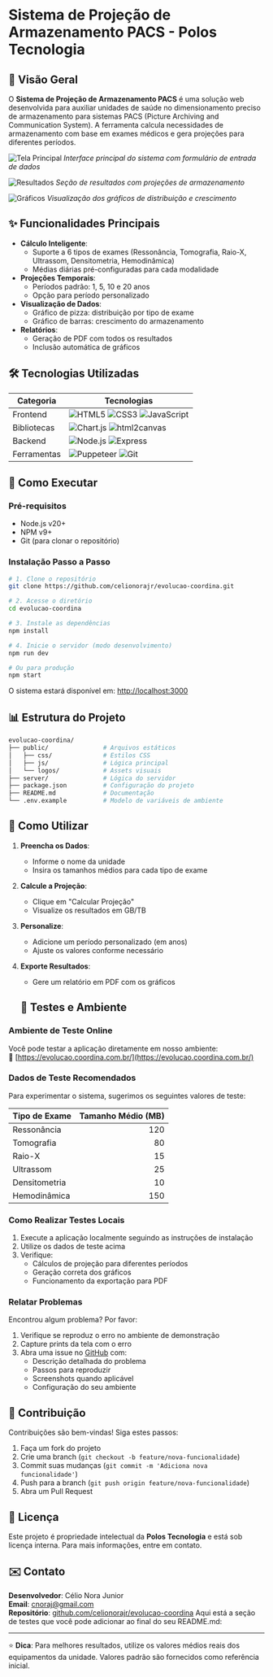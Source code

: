 # Sistema de Projeção de Armazenamento PACS - Polos Tecnologia

## 📌 Visão Geral
O **Sistema de Projeção de Armazenamento PACS** é uma solução web desenvolvida para auxiliar unidades de saúde no dimensionamento preciso de armazenamento para sistemas PACS (Picture Archiving and Communication System). A ferramenta calcula necessidades de armazenamento com base em exames médicos e gera projeções para diferentes períodos.

![Tela Principal](https://i.postimg.cc/FKmqJxZn/Captura-de-tela-2025-08-02-124101.png)
*Interface principal do sistema com formulário de entrada de dados*

![Resultados](https://i.postimg.cc/DZwMxyRr/Captura-de-tela-2025-08-02-124134.png)
*Seção de resultados com projeções de armazenamento*

![Gráficos](https://i.postimg.cc/Bvgz517Z/Captura-de-tela-2025-08-02-124153.png)
*Visualização dos gráficos de distribuição e crescimento*

## ✨ Funcionalidades Principais
- **Cálculo Inteligente**:
  - Suporte a 6 tipos de exames (Ressonância, Tomografia, Raio-X, Ultrassom, Densitometria, Hemodinâmica)
  - Médias diárias pré-configuradas para cada modalidade
- **Projeções Temporais**:
  - Períodos padrão: 1, 5, 10 e 20 anos
  - Opção para período personalizado
- **Visualização de Dados**:
  - Gráfico de pizza: distribuição por tipo de exame
  - Gráfico de barras: crescimento do armazenamento
- **Relatórios**:
  - Geração de PDF com todos os resultados
  - Inclusão automática de gráficos

## 🛠 Tecnologias Utilizadas
| Categoria       | Tecnologias                                                                 |
|-----------------|----------------------------------------------------------------------------|
| Frontend        | ![HTML5](https://img.shields.io/badge/HTML5-E34F26?logo=html5&logoColor=white) ![CSS3](https://img.shields.io/badge/CSS3-1572B6?logo=css3&logoColor=white) ![JavaScript](https://img.shields.io/badge/JavaScript-F7DF1E?logo=javascript&logoColor=black) |
| Bibliotecas     | ![Chart.js](https://img.shields.io/badge/Chart.js-FF6384?logo=chart.js&logoColor=white) ![html2canvas](https://img.shields.io/badge/html2canvas-000000?logo=html5&logoColor=white) |
| Backend         | ![Node.js](https://img.shields.io/badge/Node.js-339933?logo=node.js&logoColor=white) ![Express](https://img.shields.io/badge/Express-000000?logo=express&logoColor=white) |
| Ferramentas     | ![Puppeteer](https://img.shields.io/badge/Puppeteer-40B5A4?logo=puppeteer&logoColor=white) ![Git](https://img.shields.io/badge/Git-F05032?logo=git&logoColor=white) |

## 🚀 Como Executar

### Pré-requisitos
- Node.js v20+
- NPM v9+
- Git (para clonar o repositório)

### Instalação Passo a Passo
```bash
# 1. Clone o repositório
git clone https://github.com/celionorajr/evolucao-coordina.git

# 2. Acesse o diretório
cd evolucao-coordina

# 3. Instale as dependências
npm install

# 4. Inicie o servidor (modo desenvolvimento)
npm run dev

# Ou para produção
npm start
```

O sistema estará disponível em: [http://localhost:3000](http://localhost:3000)

## 📊 Estrutura do Projeto
```bash
evolucao-coordina/
├── public/               # Arquivos estáticos
│   ├── css/              # Estilos CSS
│   ├── js/               # Lógica principal
│   └── logos/            # Assets visuais
├── server/               # Lógica do servidor
├── package.json          # Configuração do projeto
├── README.md             # Documentação
└── .env.example          # Modelo de variáveis de ambiente
```

## 📝 Como Utilizar
1. **Preencha os Dados**:
   - Informe o nome da unidade
   - Insira os tamanhos médios para cada tipo de exame

2. **Calcule a Projeção**:
   - Clique em "Calcular Projeção"
   - Visualize os resultados em GB/TB

3. **Personalize**:
   - Adicione um período personalizado (em anos)
   - Ajuste os valores conforme necessário

4. **Exporte Resultados**:
   - Gere um relatório em PDF com os gráficos
   
   ## 🧪 Testes e Ambiente

### Ambiente de Teste Online
Você pode testar a aplicação diretamente em nosso ambiente:  
🔗 [https://evolucao.coordina.com.br/](https://evolucao.coordina.com.br/)

### Dados de Teste Recomendados
Para experimentar o sistema, sugerimos os seguintes valores de teste:

| Tipo de Exame      | Tamanho Médio (MB) |
|--------------------|-------------------:|
| Ressonância        | 120               |
| Tomografia         | 80                |
| Raio-X             | 15                |
| Ultrassom          | 25                |
| Densitometria      | 10                |
| Hemodinâmica       | 150               |

### Como Realizar Testes Locais
1. Execute a aplicação localmente seguindo as instruções de instalação
2. Utilize os dados de teste acima
3. Verifique:
   - Cálculos de projeção para diferentes períodos
   - Geração correta dos gráficos
   - Funcionamento da exportação para PDF

### Relatar Problemas
Encontrou algum problema? Por favor:
1. Verifique se reproduz o erro no ambiente de demonstração
2. Capture prints da tela com o erro
3. Abra uma issue no [GitHub](https://github.com/celionorajr/evolucao-coordina/issues) com:
   - Descrição detalhada do problema
   - Passos para reproduzir
   - Screenshots quando aplicável
   - Configuração do seu ambiente

## 🤝 Contribuição
Contribuições são bem-vindas! Siga estes passos:
1. Faça um fork do projeto
2. Crie uma branch (`git checkout -b feature/nova-funcionalidade`)
3. Commit suas mudanças (`git commit -m 'Adiciona nova funcionalidade'`)
4. Push para a branch (`git push origin feature/nova-funcionalidade`)
5. Abra um Pull Request

## 📜 Licença
Este projeto é propriedade intelectual da **Polos Tecnologia** e está sob licença interna. Para mais informações, entre em contato.

## ✉️ Contato
**Desenvolvedor**: Célio Nora Junior  
**Email**: [cnoraj@gmail.com](mailto:cnoraj@gmail.com)  
**Repositório**: [github.com/celionorajr/evolucao-coordina](https://github.com/celionorajr/evolucao-coordina)
Aqui está a seção de testes que você pode adicionar ao final do seu README.md:

---

⭐ **Dica**: Para melhores resultados, utilize os valores médios reais dos equipamentos da unidade. Valores padrão são fornecidos como referência inicial.